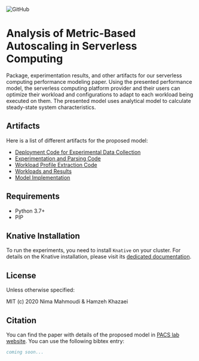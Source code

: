 ![GitHub](https://img.shields.io/github/license/pacslab/conc-value-perf-modelling)

# Analysis of Metric-Based Autoscaling in Serverless Computing

Package, experimentation results, and other artifacts for our serverless computing performance modeling paper. Using the presented performance model, the serverless computing platform provider and their users can optimize their workload and configurations to adapt to each workload being executed on them. The presented model uses analytical model to calculate steady-state system characteristics.

## Artifacts

Here is a list of different artifacts for the proposed model:

- [Deployment Code for Experimental Data Collection](./experiments/)
- [Experimentation and Parsing Code](./experiments/parse_multiple.ipynb)
- [Workload Profile Extraction Code](./experiments/parse_multiple_merged.ipynb)
- [Workloads and Results](./workloads/)
- [Model Implementation](./model/)

## Requirements

- Python 3.7+
- PIP

## Knative Installation

To run the experiments, you need to install `Knative` on your cluster.
For details on the Knative installation, please visit its [dedicated documentation](./KnativeInstallation.md).

## License

Unless otherwise specified:

MIT (c) 2020 Nima Mahmoudi & Hamzeh Khazaei

## Citation

You can find the paper with details of the proposed model in [PACS lab website](https://pacs.eecs.yorku.ca/publications/). You can use the following bibtex entry:

```bib
coming soon...
```
